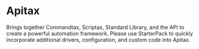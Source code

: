 # Apitax
Brings together Commandtax, Scriptax, Standard Library, and the API to create a powerful automation framework. Please use StarterPack to quickly incorporate additional drivers, configuration, and custom code into Apitax.

